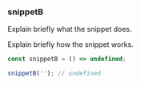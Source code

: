 ### snippetB

Explain briefly what the snippet does.

Explain briefly how the snippet works.

```js
const snippetB = () => undefined;
```

```js
snippetB(''); // undefined
```
